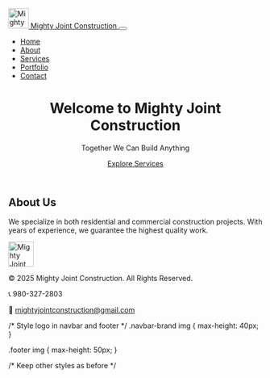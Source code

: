 <!DOCTYPE html>
<html lang="en">
<head>
  <meta charset="UTF-8" />
  <meta name="viewport" content="width=device-width, initial-scale=1.0"/>
  <title>Mighty Joint Construction</title>
  <link href="https://cdn.jsdelivr.net/npm/bootstrap@5.1.3/dist/css/bootstrap.min.css" rel="stylesheet"/>
  <link rel="stylesheet" href="assets/css/style.css"/>
</head>
<body>

<!-- Navbar -->
<nav class="navbar navbar-expand-lg navbar-dark bg-dark">
  <div class="container">
    <a class="navbar-brand d-flex align-items-center" href="#">
      <img src="assets/images/logo.png" alt="Mighty Joint Construction Logo" height="40" class="me-2"/>
      <span class="text-limegreen">Mighty Joint Construction</span>
    </a>
    <button class="navbar-toggler" type="button" data-bs-toggle="collapse" data-bs-target="#navbarNav">
      <span class="navbar-toggler-icon"></span>
    </button>
    <div class="collapse navbar-collapse" id="navbarNav">
      <ul class="navbar-nav ms-auto">
        <li class="nav-item"><a class="nav-link active" href="index.html">Home</a></li>
        <li class="nav-item"><a class="nav-link" href="about.html">About</a></li>
        <li class="nav-item"><a class="nav-link" href="services.html">Services</a></li>
        <li class="nav-item"><a class="nav-link" href="portfolio.html">Portfolio</a></li>
        <li class="nav-item"><a class="nav-link" href="contact.html">Contact</a></li>
      </ul>
    </div>
  </div>
</nav>

<!-- Hero Section -->
<header class="hero text-white text-center d-flex align-items-center">
  <div class="container">
    <h1 class="display-4">Welcome to <span class="text-orange">Mighty Joint</span> Construction</h1>
    <p class="lead">Together We Can Build Anything</p>
    <a href="services.html" class="btn btn-lg btn-outline-light mt-3">Explore Services</a>
  </div>
</header>

<!-- About Section -->
<section class="about-section py-5">
  <div class="container text-center">
    <h2 class="mb-4 text-limegreen">About Us</h2>
    <p>We specialize in both residential and commercial construction projects. With years of experience, we guarantee the highest quality work.</p>
  </div>
</section>

<!-- Footer -->
<footer class="footer bg-dark text-white py-4">
  <div class="container text-center">
    <img src="assets/images/logo.png" alt="Mighty Joint Construction Logo" height="50" class="mb-2"/>
    <p class="mb-1">&copy; 2025 <span class="text-orange">Mighty Joint Construction</span>. All Rights Reserved.</p>
    <p class="mb-1">📞 980-327-2803</p>
    <p>📧 <a href="mailto:mightyjointconstruction@gmail.com" class="text-white">mightyjointconstruction@gmail.com</a></p>
  </div>
</footer>

<script src="https://cdn.jsdelivr.net/npm/bootstrap@5.1.3/dist/js/bootstrap.bundle.min.js"></script>
<script src="assets/js/main.js"></script>
</body>
</html>
/* Style logo in navbar and footer */
.navbar-brand img {
  max-height: 40px;
}

.footer img {
  max-height: 50px;
}

/* Keep other styles as before */
